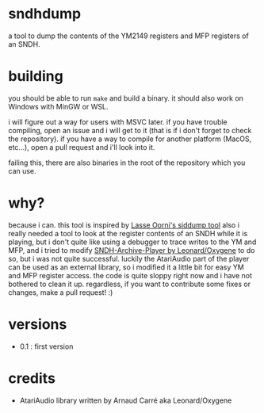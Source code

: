 # sndhdump
a tool to dump the contents of the YM2149 registers and MFP registers of an SNDH.
# building
you should be able to run `make` and build a binary. it should also work on Windows with MinGW or WSL. 

i will figure out a way for users with MSVC later. if you have trouble compiling, open an issue and i will get to it (that is if i don't forget to check the repository). if you have a way to compile for another platform (MacOS, etc...), open a pull request and i'll look into it.

failing this, there are also binaries in the root of the repository which you can use.
# why?
because i can. this tool is inspired by [Lasse Oorni's siddump tool](https://github.com/cadaver/siddump) also i really needed a tool to look at the register contents of an SNDH while it is playing, but i don't quite like using a debugger to trace writes to the YM and MFP, and i tried to modify [SNDH-Archive-Player by Leonard/Oxygene](https://github.com/arnaud-carre/sndh-player) to do so, but i was not quite successful. luckily the AtariAudio part of the player can be used as an external library, so i modified it a little bit for easy YM and MFP register access.
the code is quite sloppy right now and i have not bothered to clean it up. regardless, if you want to contribute some fixes or changes, make a pull request! :)
# versions
- 0.1 : first version
# credits
- AtariAudio library written by Arnaud Carré aka Leonard/Oxygene

